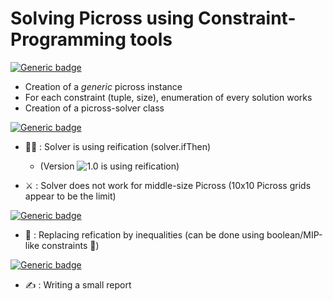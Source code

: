 # Solving Picross using Constraint-Programming tools

[![Generic badge](https://img.shields.io/badge/PICROSS-DONE-chartreuse.svg)](https://shields.io/)
- Creation of a _generic_ picross instance
- For each constraint (tuple, size), enumeration of every solution works
- Creation of a picross-solver class

[![Generic badge](https://img.shields.io/badge/PICROSS-FIXME-orange.svg)](https://shields.io/)
- 😮‍💨 : Solver is using reification (solver.ifThen)
  - (Version ![1.0](https://github.com/BenoitBOMPOL/PicrossConstraintProgramming/releases/tag/v1.0) is using reification)
  
- ⚔️ : Solver does not work for middle-size Picross (10x10 Picross grids appear to be the limit)

[![Generic badge](https://img.shields.io/badge/PICROSS-TODO-informational.svg)](https://shields.io/)
- 🧮 : Replacing refication by inequalities (can be done using boolean/MIP-like constraints 🤢)

[![Generic badge](https://img.shields.io/badge/PICROSS-NEXT-8A2BE2.svg)](https://shields.io/)
- ✍️ : Writing a small report
